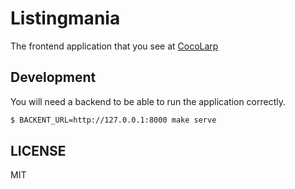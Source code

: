 # Listingmania

The frontend application that you see at [CocoLarp](https://www.cocolarp.com)

## Development

You will need a backend to be able to run the application correctly.

```sh
$ BACKENT_URL=http://127.0.0.1:8000 make serve

```

## LICENSE

MIT
